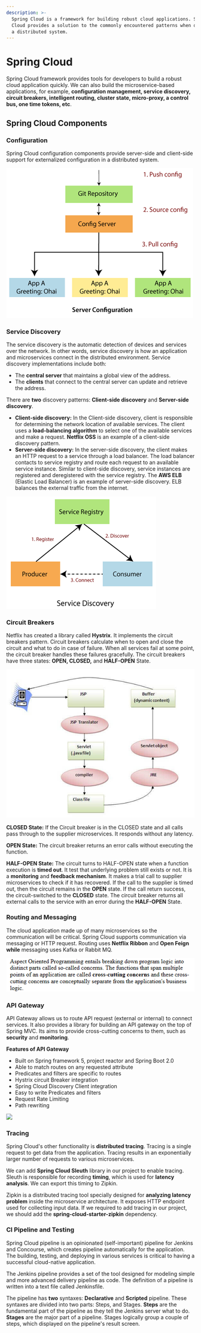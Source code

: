 ```yaml
---
description: >-
  Spring Cloud is a framework for building robust cloud applications. Spring
  Cloud provides a solution to the commonly encountered patterns when developing
  a distributed system.
---
```


# Spring Cloud

 Spring Cloud framework provides tools for developers to build a robust cloud application quickly. We can also build the microservice-based applications, for example, **configuration management, service discovery, circuit breakers, intelligent routing, cluster state, micro-proxy, a control bus, one time tokens, etc**. 

## Spring Cloud Components

### Configuration

Spring Cloud configuration components provide server-side and client-side support for externalized configuration in a distributed system.

![](../.gitbook/assets/image%20%2813%29.png)

### Service Discovery

The service discovery is the automatic detection of devices and services over the network. In other words, service discovery is how an application and microservices connect in the distributed environment. Service discovery implementations include both:

* The **central server** that maintains a global view of the address.
* The **clients** that connect to the central server can update and retrieve the address.

There are **two** discovery patterns: **Client-side discovery** and **Server-side discovery**.

* **Client-side discovery:** In the Client-side discovery, client is responsible for determining the network location of available services. The client uses a **load-balancing algorithm** to select one of the available services and make a request. **Netflix OSS** is an example of a client-side discovery pattern.
* **Server-side discovery:** In the server-side discovery, the client makes an HTTP request to a service through a load balancer. The load balancer contacts to service registry and route each request to an available service instance. Similar to client-side discovery, service instances are registered and deregistered with the service registry. The **AWS ELB** \(Elastic Load Balancer\) is an example of server-side discovery. ELB balances the external traffic from the internet.

![](../.gitbook/assets/image%20%2815%29.png)

### Circuit Breakers

 Netflix has created a library called **Hystrix**. It implements the circuit breakers pattern. Circuit breakers calculate when to open and close the circuit and what to do in case of failure. When all services fail at some point, the circuit breaker handles these failures gracefully. The circuit breakers have three states: **OPEN, CLOSED,** and **HALF-OPEN** State.

![](../.gitbook/assets/image%20%282%29.png)

 **CLOSED State:** If the Circuit breaker is in the CLOSED state and all calls pass through to the supplier microservices. It responds without any latency.

 **OPEN State:** The circuit breaker returns an error calls without executing the function.

**HALF-OPEN State:** The circuit turns to HALF-OPEN state when a function execution is **timed out**. It test that underlying problem still exists or not. It is a **monitoring** and **feedback mechanism**. It makes a trial call to supplier microservices to check if it has recovered. If the call to the supplier is timed out, then the circuit remains in the **OPEN** state. If the call return success, the circuit-switched to the **CLOSED** state. The circuit breaker returns all external calls to the service with an error during the **HALF-OPEN** State.

### Routing and Messaging

 The cloud application made up of many microservices so the communication will be critical. Spring Cloud supports communication via messaging or HTTP request. Routing uses **Netflix Ribbon** and **Open Feign while** messaging uses Kafka or Rabbit MQ.

![](../.gitbook/assets/image%20%281%29.png)

### API Gateway

 API Gateway allows us to route API request \(external or internal\) to connect services. It also provides a library for building an API gateway on the top of Spring MVC. Its aims to provide cross-cutting concerns to them, such as **security** and **monitoring**.

**Features of API Gateway**

* Built on Spring framework 5, project reactor and Spring Boot 2.0
* Able to match routes on any requested attribute
* Predicates and filters are specific to routes
* Hystrix circuit Breaker integration
* Spring Cloud Discovery Client integration
* Easy to write Predicates and filters
* Request Rate Limiting
* Path rewriting

![](https://static.javatpoint.com/tutorial/spring-cloud/images/components-of-spring-cloud8.png)

### Tracing

 Spring Cloud's other functionality is **distributed tracing**. Tracing is a single request to get data from the application. Tracing results in an exponentially larger number of requests to various microservices.

We can add **Spring Cloud Sleuth** library in our project to enable tracing. Sleuth is responsible for recording **timing**, which is used for **latency analysis**. We can export this timing to Zipkin.

Zipkin is a distributed tracing tool specially designed for **analyzing latency problem** inside the microservice architecture. It exposes HTTP endpoint used for collecting input data. If we required to add tracing in our project, we should add the **spring-cloud-starter-zipkin** dependency.

### Cl Pipeline and Testing

Spring Cloud pipeline is an opinionated \(self-important\) pipeline for Jenkins and Concourse, which creates pipeline automatically for the application. The building, testing, and deploying in various services is critical to having a successful cloud-native application.

The Jenkins pipeline provides a set of the tool designed for modeling simple and more advanced delivery pipeline as code. The definition of a pipeline is written into a text file called Jenkinsfile.

The pipeline has **two** syntaxes: **Declarative** and **Scripted** pipeline. These syntaxes are divided into two parts: Steps, and Stages. **Steps** are the fundamental part of the pipeline as they tell the Jenkins server what to do. **Stages** are the major part of a pipeline. Stages logically group a couple of steps, which displayed on the pipeline's result screen.

